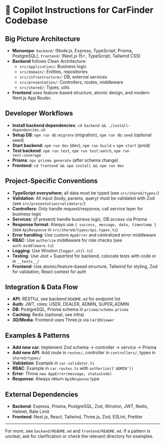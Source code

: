# 🤖 Copilot Instructions for CarFinder Codebase

## Big Picture Architecture
- **Monorepo**: `backend/` (Node.js, Express, TypeScript, Prisma, PostgreSQL), `frontend/` (Next.js 15+, TypeScript, Tailwind CSS)
- **Backend** follows Clean Architecture:
  - `src/application/`: Business logic
  - `src/domain/`: Entities, repositories
  - `src/infrastructure/`: DB, external services
  - `src/presentation/`: Controllers, routes, middleware
  - `src/shared/`: Types, utils
- **Frontend** uses feature-based structure, atomic design, and modern Next.js App Router.

## Developer Workflows
- **Install backend dependencies**: `cd backend && ./install-dependencies.sh`
- **Setup DB**: `npm run db:migrate` (migration), `npm run db:seed` (optional seed)
- **Start backend**: `npm run dev` (dev), `npm run build` + `npm start` (prod)
- **Test backend**: `npm run test`, `npm run test:watch`, `npm run test:coverage`
- **Prisma**: `npx prisma generate` (after schema change)
- **Frontend**: `cd frontend && npm install && npm run dev`

## Project-Specific Conventions
- **TypeScript everywhere**; all data must be typed (see `src/shared/types/`)
- **Validation**: All input (body, params, query) must be validated with Zod (see `src/presentation/validators/`)
- **Controllers**: Only handle request/response, call service layer for business logic
- **Services**: (if present) handle business logic, DB access via Prisma
- **Response format**: Always use `{ success, message, data, timestamp }` (see `ApiResponse` in `src/shared/types/api.types.ts`)
- **Error handling**: Use custom `AppError` and centralized error middleware
- **RBAC**: Use `authorize` middleware for role checks (see `auth.middleware.ts`)
- **Logging**: Use Winston (`logger.util.ts`)
- **Testing**: Use Jest + Supertest for backend, colocate tests with code or in `__tests__/`
- **Frontend**: Use atomic/feature-based structure, Tailwind for styling, Zod for validation, React context for auth

## Integration & Data Flow
- **API**: RESTful, see backend `README.md` for endpoint list
- **Auth**: JWT, roles: USER, DEALER, ADMIN, SUPER_ADMIN
- **DB**: PostgreSQL, Prisma schema in `prisma/schema.prisma`
- **Caching**: Redis (optional, see infra)
- **3D/Media**: Frontend uses Three.js via `Car3DViewer`

## Examples & Patterns
- **Add new car**: Implement Zod schema → controller → service → Prisma
- **Add new API**: Add route in `routes/`, controller in `controllers/`, types in `shared/types/`
- **Validation**: Example in `car.validator.ts`
- **RBAC**: Example in `car.routes.ts` with `authorize(['ADMIN'])`
- **Error**: Throw `new AppError(message, statusCode)`
- **Response**: Always return `ApiResponse` type

## External Dependencies
- **Backend**: Express, Prisma, PostgreSQL, Zod, Winston, JWT, Redis, Helmet, Rate Limit
- **Frontend**: Next.js, React, Tailwind, Three.js, Zod, ESLint, Prettier

---

For more, see `backend/README.md` and `frontend/README.md`. If a pattern is unclear, ask for clarification or check the relevant directory for examples.

